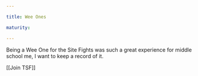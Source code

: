 ```yaml
---

title: Wee Ones

maturity: 

---
```


Being a Wee One for the Site Fights was such a great experience for middle school me, I want to keep a record of it.

[[Join TSF]]